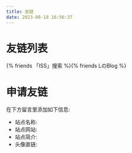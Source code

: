 ```yaml
---
title: 友链
date: 2023-08-18 16:56:37
---
```


# 友链列表

{% friends 「ISS」搜索 %}{% friends LのBlog %}

# 申请友链
在下方留言里添加如下信息:
- 站点名称:
- 站点网站:
- 站点简介:
- 头像直链:

